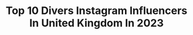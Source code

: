 ---
title: Top 10 Divers Instagram Influencers In United Kingdom In 2023
description: >-
  Find top divers Instagram influencers in United Kingdom in 2023. Most popular hashtags: #love #fitnessmotivation #reels.
platform: Instagram
hits: 176
text_top: Identify the top-rated Instagram accounts on inBeat.
text_bottom: inBeat has 176 Instagram influencers like this in United Kingdom for you to pitch.
profiles:
  - username: "vampuk"
    fullname: >-
      VAMP
    bio: >-
      • Digital Talent & Entertainment PR Agency aiding brands in authentically diversifying content and maximising reach. • @vampnetwork | @unheardnetwork
    location: "United Kingdom"
    followers: 13736
    engagement: 411
    commentsToLikes: 0.031358
    id: ckprgr6if81xo0j23d0bh2tua
    verified: false
    hashtags: "#vamppr, #wakandaforever, #vampfamily, #pressedpodcast"
  - username: "rosshaslam"
    fullname: >-
      ROSS HASLAM
    bio: >-
      Sheffield • GB Diver 🇬🇧 @nurokor ⚡ @scienceinsport 🍎 @w_modelmgmt 👉 craig@wmodel.co.uk
    location: "United Kingdom"
    followers: 46718
    engagement: 809
    commentsToLikes: 0.015460
    id: ck6u0et9yf9y20j71rbaojvga
    verified: false
    hashtags: "#instafit, #workout, #training, #fitness"
  - username: "4cchronicles"
    fullname: >-
      4C • C H R O N I C L E S
    bio: >-
      👩🏾‍🔬💊 A journey of Health&Growth | 🇬🇧 Celebrating 4C diversity 📧 4cchronicles@gmail.com
    location: "United Kingdom"
    followers: 17436
    engagement: 462
    commentsToLikes: 0.070542
    id: ck15sl11ldjk00i19fh7g2geh
    verified: false
    hashtags: "#marleytwist, #braidout, #flexirods, #twists"
  - username: "francescabanjo"
    fullname: >-
      Francesca Banjo
    bio: >-
      ▪️Wife❤️ ▪️Mummy to Rose & Micah 👨‍👩‍👧‍👦 ▪️Professional Husband organiser 👩🏼‍💻 ▪️enquiries- info@diversitydance.co.uk
    location: "United Kingdom"
    followers: 97955
    engagement: 651
    commentsToLikes: 0.012192
    id: ck13d4tjf3osz0i19jdjuu3nd
    verified: false
    hashtags: "#micahdiaries, #rosiediaries, #family, #familytime"
  - username: "morganplom_"
    fullname: >-
      Morgan Plom
    bio: >-
      📍London DM/Email for teaching workshops 💫 Diversity’s ‘Connected’ tour tickets below👇🏼
    location: "United Kingdom"
    followers: 10650
    engagement: 574
    commentsToLikes: 0.031029
    id: ck5hixxclfnve0i11awrjv8lk
    verified: false
    hashtags: "#dancechallenge, #dancersofinstagram, #dancereels, #gifted"
  - username: "alettrich"
    fullname: >-
      ALEX 🐚 LETTRICH
    bio: >-
      If you're not barefoot then you're overdressed diver | nurtured by nature ZA + FL ☼ team @diver.usa @rawelementsusa ✉️ lettrichalex@gmail.com
    location: "United Kingdom"
    followers: 47542
    engagement: 515
    commentsToLikes: 0.029486
    id: ck0twdknxf0x80i19g1m9xaqt
    verified: false
    hashtags: "#voteforchange, #staysaltyflorida, #padi, #wildlingsouls"
  - username: "darceybussellofficial"
    fullname: >-
      Darcey Bussell
    bio: >-
      Darcey Bussell DBE - Former Principal of The Royal Ballet & Strictly Judge. President of the RAD, Creator of @diversedancemix www.youtube.com/c/DDMIX
    location: "United Kingdom"
    followers: 167462
    engagement: 174
    commentsToLikes: 0.013939
    id: ck0vx2mjxwu5r0i192slymfxa
    verified: true
    hashtags: "#britishballetcharitygala, #englishnationalballet, #birminghamroyalballet, #scottishballet"
  - username: "yonakw"
    fullname: >-
      Yona Knight-Wisdom
    bio: >-
      🇯🇲 Diver Enquiries to sam@metisathlete.com Supported by @levirootsmusic Smuggling with @budgysmuggler
    location: "United Kingdom"
    followers: 35781
    engagement: 304
    commentsToLikes: 0.015508
    id: ck6u0evepfa840j71ht8ukj23
    verified: true
    hashtags: "#lockdowntrim, #pancakeday, #cancerdeadlineday, #coffinlay"
  - username: "tmhgram"
    fullname: >-
      Theo
    bio: >-
      16, Videographer, media editor, animator, photographer, dancer. 7 UK tours with Diversity. ADHD and autism
    location: "United Kingdom"
    followers: 13344
    engagement: 500
    commentsToLikes: 0.026248
    id: ck6u80wqvoshd0j71nnhzkpg6
    verified: false
    hashtags: "#justice, #blm, #equality, #wearediversity"
  - username: "iraisavampire"
    fullname: >-
      Ira Giorgetti 📷✨
    bio: >-
      capturing joy, connection and diversity in the big smoke 📸🇬🇧 fashion, portraits, lifestyle and culture 🎞🥀 lensman at @harrods 🏢💎 get in touch below👇
    location: "United Kingdom"
    followers: 9871
    engagement: 237
    commentsToLikes: 0.122681
    id: ck5zsdavyyaeq0i14yb0c3vrc
    verified: false
    hashtags: "#portra160, #contaxg2, #portra400, #mamiyarz67"
---